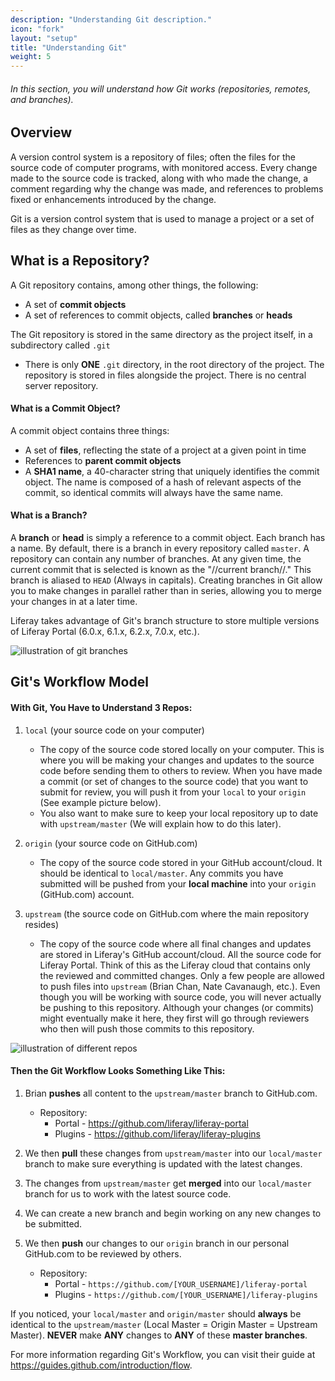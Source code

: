 ```yaml
---
description: "Understanding Git description."
icon: "fork"
layout: "setup"
title: "Understanding Git"
weight: 5
---
```


###### In this section, you will understand how Git works (repositories, remotes, and branches).

<article id="overview">

## Overview

A version control system is a repository of files; often the files for the source code of computer programs, with monitored access. Every change made to the source code is tracked, along with who made the change, a comment regarding why the change was made, and references to problems fixed or enhancements introduced by the change.

Git is a version control system that is used to manage a project or a set of files as they change over time.

</article>

<article id="whatIsRepo">

## What is a Repository?

A Git repository contains, among other things, the following:

* A set of **commit objects**
* A set of references to commit objects, called **branches** or **heads**

The Git repository is stored in the same directory as the project itself, in a subdirectory called `.git`

* There is only **ONE** `.git` directory, in the root directory of the project. The repository is stored in files alongside the project. There is no central server repository.

#### What is a Commit Object?

A commit object contains three things:

* A set of **files**, reflecting the state of a project at a given point in time
* References to **parent commit objects**
* A **SHA1 name**, a 40-character string that uniquely identifies the commit object. The name is composed of a hash of relevant aspects of the commit, so identical commits will always have the same name.

#### What is a Branch?

A **branch** or **head** is simply a reference to a commit object. Each branch has a name. By default, there is a branch in every repository called `master`. A repository can contain any number of branches. At any given time, the current commit that is selected is known as the "//current branch//." This branch is aliased to `HEAD` (Always in capitals). Creating branches in Git allow you to make changes in parallel rather than in series, allowing you to merge your changes in at a later time.

Liferay takes advantage of Git's branch structure to store multiple versions of Liferay Portal (6.0.x, 6.1.x, 6.2.x, 7.0.x, etc.).

![illustration of git branches](/images/git-branching.png)

</article>

<article id="gitWorkflow">

## Git's Workflow Model

#### With Git, You Have to Understand 3 Repos:

1. `local` (your source code on your computer)
	- The copy of the source code stored locally on your computer. This is where you will be making your changes and updates to the source code before sending them to others to review. When you have made a commit (or set of changes to the source code) that you want to submit for review, you will push it from your `local` to your `origin` (See example picture below).
	- You also want to make sure to keep your local repository up to date with `upstream/master` (We will explain how to do this later).

2. `origin` (your source code on GitHub.com)
	- The copy of the source code stored in your GitHub account/cloud. It should be identical to `local/master`. Any commits you have submitted will be pushed from your **local machine** into your `origin` (GitHub.com) account.

3. `upstream` (the source code on GitHub.com where the main repository resides)
	- The copy of the source code where all final changes and updates are stored in Liferay's GitHub account/cloud. All the source code for Liferay Portal. Think of this as the Liferay cloud that contains only the reviewed and committed changes. Only a few people are allowed to push files into `upstream` (Brian Chan, Nate Cavanaugh, etc.). Even though you will be working with source code, you will never actually be pushing to this repository. Although your changes (or commits) might eventually make it here, they first will go through reviewers who then will push those commits to this repository.

![illustration of different repos](/images/git-repos.png)

#### Then the Git Workflow Looks Something Like This:

1. Brian **pushes** all content to the `upstream/master` branch to GitHub.com.
	- Repository:
		- Portal - <https://github.com/liferay/liferay-portal>
		- Plugins - <https://github.com/liferay/liferay-plugins>

2. We then **pull** these changes from `upstream/master` into our `local/master` branch to make sure everything is updated with the latest changes.

3. The changes from `upstream/master` get **merged** into our `local/master` branch for us to work with the latest source code.

4. We can create a new branch and begin working on any new changes to be submitted.

5. We then **push** our changes to our `origin` branch in our personal GitHub.com to be reviewed by others.

	- Repository:
		- Portal - `https://github.com/[YOUR_USERNAME]/liferay-portal`
		- Plugins - `https://github.com/[YOUR_USERNAME]/liferay-plugins`

If you noticed, your `local/master` and `origin/master` should **always** be identical to the `upstream/master` (Local Master = Origin Master = Upstream Master). **NEVER** make **ANY** changes to **ANY** of these **master branches**.

For more information regarding Git's Workflow, you can visit their guide at <https://guides.github.com/introduction/flow>.

</article>
